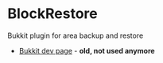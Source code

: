 BlockRestore
============

Bukkit plugin for area backup and restore

- [Bukkit dev page](http://dev.bukkit.org/bukkit-plugins/blockrestore/) - **old, not used anymore**
